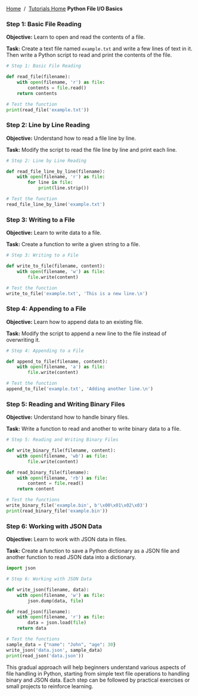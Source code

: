 <a href="/">Home</a>&nbsp;&nbsp;/&nbsp;&nbsp;<a href="/tutorials/tutorials_home_page">Tutorials Home</a>
<b>Python File I/O Basics</b>
<br>

### Step 1: Basic File Reading

**Objective:** Learn to open and read the contents of a file.

**Task:** Create a text file named `example.txt` and write a few lines of text in it. Then write a Python script to read and print the contents of the file.

```python
# Step 1: Basic File Reading

def read_file(filename):
    with open(filename, 'r') as file:
        contents = file.read()
    return contents

# Test the function
print(read_file('example.txt'))
```

### Step 2: Line by Line Reading

**Objective:** Understand how to read a file line by line.

**Task:** Modify the script to read the file line by line and print each line.

```python
# Step 2: Line by Line Reading

def read_file_line_by_line(filename):
    with open(filename, 'r') as file:
        for line in file:
            print(line.strip())

# Test the function
read_file_line_by_line('example.txt')
```

### Step 3: Writing to a File

**Objective:** Learn to write data to a file.

**Task:** Create a function to write a given string to a file.

```python
# Step 3: Writing to a File

def write_to_file(filename, content):
    with open(filename, 'w') as file:
        file.write(content)

# Test the function
write_to_file('example.txt', 'This is a new line.\n')
```

### Step 4: Appending to a File

**Objective:** Learn how to append data to an existing file.

**Task:** Modify the script to append a new line to the file instead of overwriting it.

```python
# Step 4: Appending to a File

def append_to_file(filename, content):
    with open(filename, 'a') as file:
        file.write(content)

# Test the function
append_to_file('example.txt', 'Adding another line.\n')
```

### Step 5: Reading and Writing Binary Files

**Objective:** Understand how to handle binary files.

**Task:** Write a function to read and another to write binary data to a file.

```python
# Step 5: Reading and Writing Binary Files

def write_binary_file(filename, content):
    with open(filename, 'wb') as file:
        file.write(content)

def read_binary_file(filename):
    with open(filename, 'rb') as file:
        content = file.read()
    return content

# Test the functions
write_binary_file('example.bin', b'\x00\x01\x02\x03')
print(read_binary_file('example.bin'))
```

### Step 6: Working with JSON Data

**Objective:** Learn to work with JSON data in files.

**Task:** Create a function to save a Python dictionary as a JSON file and another function to read JSON data into a dictionary.

```python
import json

# Step 6: Working with JSON Data

def write_json(filename, data):
    with open(filename, 'w') as file:
        json.dump(data, file)

def read_json(filename):
    with open(filename, 'r') as file:
        data = json.load(file)
    return data

# Test the functions
sample_data = {"name": "John", "age": 30}
write_json('data.json', sample_data)
print(read_json('data.json'))
```

This gradual approach will help beginners understand various aspects of file handling in Python, starting from simple text file operations to handling binary and JSON data. 
Each step can be followed by practical exercises or small projects to reinforce learning.